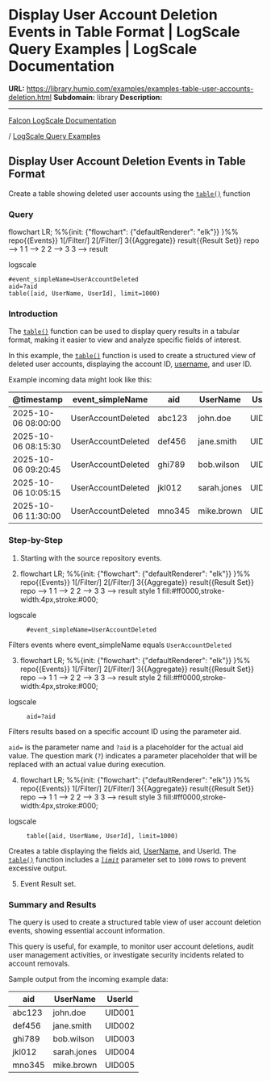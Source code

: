 # Display User Account Deletion Events in Table Format | LogScale Query Examples | LogScale Documentation

**URL:** https://library.humio.com/examples/examples-table-user-accounts-deletion.html
**Subdomain:** library
**Description:** 

---

[Falcon LogScale Documentation](https://library.humio.com)

/ [LogScale Query Examples](examples.html)

## Display User Account Deletion Events in Table Format

Create a table showing deleted user accounts using the [`table()`](https://library.humio.com/data-analysis/functions-table.html) function 

### Query

flowchart LR; %%{init: {"flowchart": {"defaultRenderer": "elk"}} }%% repo{{Events}} 1[/Filter/] 2[/Filter/] 3{{Aggregate}} result{{Result Set}} repo --> 1 1 --> 2 2 --> 3 3 --> result

logscale
    
    
    #event_simpleName=UserAccountDeleted
    aid=?aid
    table([aid, UserName, UserId], limit=1000)

### Introduction

The [`table()`](https://library.humio.com/data-analysis/functions-table.html) function can be used to display query results in a tabular format, making it easier to view and analyze specific fields of interest. 

In this example, the [`table()`](https://library.humio.com/data-analysis/functions-table.html) function is used to create a structured view of deleted user accounts, displaying the account ID, [username](https://library.humio.com/logscale-repo-schema/logscale-repo-schema-humio-activity-terms-query.html), and user ID. 

Example incoming data might look like this: 

@timestamp| event_simpleName| aid| UserName| UserId  
---|---|---|---|---  
2025-10-06 08:00:00| UserAccountDeleted| abc123| john.doe| UID001  
2025-10-06 08:15:30| UserAccountDeleted| def456| jane.smith| UID002  
2025-10-06 09:20:45| UserAccountDeleted| ghi789| bob.wilson| UID003  
2025-10-06 10:05:15| UserAccountDeleted| jkl012| sarah.jones| UID004  
2025-10-06 11:30:00| UserAccountDeleted| mno345| mike.brown| UID005  
  
### Step-by-Step

  1. Starting with the source repository events.

  2. flowchart LR; %%{init: {"flowchart": {"defaultRenderer": "elk"}} }%% repo{{Events}} 1[/Filter/] 2[/Filter/] 3{{Aggregate}} result{{Result Set}} repo --> 1 1 --> 2 2 --> 3 3 --> result style 1 fill:#ff0000,stroke-width:4px,stroke:#000;

logscale
         
         #event_simpleName=UserAccountDeleted

Filters events where event_simpleName equals `UserAccountDeleted`

  3. flowchart LR; %%{init: {"flowchart": {"defaultRenderer": "elk"}} }%% repo{{Events}} 1[/Filter/] 2[/Filter/] 3{{Aggregate}} result{{Result Set}} repo --> 1 1 --> 2 2 --> 3 3 --> result style 2 fill:#ff0000,stroke-width:4px,stroke:#000;

logscale
         
         aid=?aid

Filters results based on a specific account ID using the parameter aid. 

`aid=` is the parameter name and `?aid` is a placeholder for the actual aid value. The question mark (`?`) indicates a parameter placeholder that will be replaced with an actual value during execution. 

  4. flowchart LR; %%{init: {"flowchart": {"defaultRenderer": "elk"}} }%% repo{{Events}} 1[/Filter/] 2[/Filter/] 3{{Aggregate}} result{{Result Set}} repo --> 1 1 --> 2 2 --> 3 3 --> result style 3 fill:#ff0000,stroke-width:4px,stroke:#000;

logscale
         
         table([aid, UserName, UserId], limit=1000)

Creates a table displaying the fields aid, [UserName](https://library.humio.com/logscale-repo-schema/logscale-repo-schema-humio-activity-terms-query.html), and UserId. The [`table()`](https://library.humio.com/data-analysis/functions-table.html) function includes a [_`limit`_](https://library.humio.com/data-analysis/functions-table.html#query-functions-table-limit) parameter set to `1000` rows to prevent excessive output. 

  5. Event Result set.




### Summary and Results

The query is used to create a structured table view of user account deletion events, showing essential account information. 

This query is useful, for example, to monitor user account deletions, audit user management activities, or investigate security incidents related to account removals. 

Sample output from the incoming example data: 

aid| UserName| UserId  
---|---|---  
abc123| john.doe| UID001  
def456| jane.smith| UID002  
ghi789| bob.wilson| UID003  
jkl012| sarah.jones| UID004  
mno345| mike.brown| UID005
